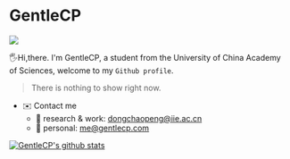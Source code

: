 # GentleCP

![](https://komarev.com/ghpvc/?username=GentleCP&color=yellowgreen)

🖐️Hi,there. I'm GentleCP, a student from the University of China Academy of Sciences, welcome to my `Github profile`.

> There is nothing to show right now.

- ✉️ Contact me
    - 🔭 research & work: dongchaopeng@iie.ac.cn 
    - :boy: personal: me@gentlecp.com
    

[![GentleCP's github stats](https://github-readme-stats.vercel.app/api?username=GentleCP&show_icons=true&theme=tokyonight)](https://github.com/anuraghazra/github-readme-stats)


